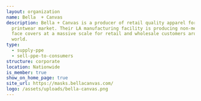 ```yaml
---
layout: organization
name: Bella  + Canvas
description: Bella + Canvas is a producer of retail quality apparel for the
  printwear market. Their LA manufacturing facility is producing non-medical
  face covers at a massive scale for retail and wholesale customers around the
  world.
type:
  - supply-ppe
  - sell-ppe-to-consumers
structure: corporate
location: Nationwide
is_member: true
show_on_home_page: true
site_url: https://masks.bellacanvas.com/
logo: /assets/uploads/bella-canvas.png
---
```

